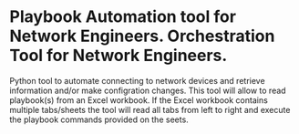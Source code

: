 # Playbook Automation tool for Network Engineers. Orchestration Tool for Network Engineers.
Python tool to automate connecting to network devices and retrieve information and/or make configration changes.
This tool will allow to read playbook(s) from an Excel workbook. If the Excel workbook contains multiple tabs/sheets the tool will read all tabs from left to right and execute the playbook commands provided on the seets.
